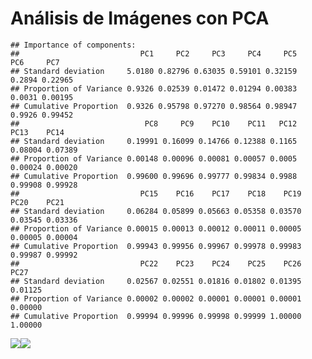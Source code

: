Análisis de Imágenes con PCA
================

    ## Importance of components:
    ##                           PC1     PC2     PC3     PC4     PC5    PC6     PC7
    ## Standard deviation     5.0180 0.82796 0.63035 0.59101 0.32159 0.2894 0.22965
    ## Proportion of Variance 0.9326 0.02539 0.01472 0.01294 0.00383 0.0031 0.00195
    ## Cumulative Proportion  0.9326 0.95798 0.97270 0.98564 0.98947 0.9926 0.99452
    ##                            PC8     PC9    PC10    PC11   PC12    PC13    PC14
    ## Standard deviation     0.19991 0.16099 0.14766 0.12388 0.1165 0.08004 0.07389
    ## Proportion of Variance 0.00148 0.00096 0.00081 0.00057 0.0005 0.00024 0.00020
    ## Cumulative Proportion  0.99600 0.99696 0.99777 0.99834 0.9988 0.99908 0.99928
    ##                           PC15    PC16    PC17    PC18    PC19    PC20    PC21
    ## Standard deviation     0.06284 0.05899 0.05663 0.05358 0.03570 0.03545 0.03336
    ## Proportion of Variance 0.00015 0.00013 0.00012 0.00011 0.00005 0.00005 0.00004
    ## Cumulative Proportion  0.99943 0.99956 0.99967 0.99978 0.99983 0.99987 0.99992
    ##                           PC22    PC23    PC24    PC25    PC26    PC27
    ## Standard deviation     0.02567 0.02551 0.01816 0.01802 0.01395 0.01125
    ## Proportion of Variance 0.00002 0.00002 0.00001 0.00001 0.00001 0.00000
    ## Cumulative Proportion  0.99994 0.99996 0.99998 0.99999 1.00000 1.00000

![](z_files/figure-gfm/unnamed-chunk-1-1.png)<!-- -->![](z_files/figure-gfm/unnamed-chunk-1-2.png)<!-- -->
